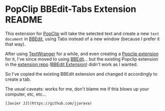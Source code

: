 # PopClip BBEdit-Tabs Extension README

This extension for [PopClip][pclip] will take the selected text and create a new `text document` in [BBEdit][tw], using Tabs instead of a new window (because I prefer it that way).

After using [TextWranger][tw] for a while, and even creating a [Popclip extension][twext] for it, I've since moved to using [BBEdit][bb]... but the existing Popclip extension in the [extension repo][extsource] ([BBEdit Extension][bbeditext]) didn't work as I wanted.

So I've copied the existing BBEdit extension and changed it accordingly to create a tab.

The usual caveats: works for me, don't blame me if this blows up your computer, etc, etc...

	[Javier JJ](https://github.com/jjarava)

[pclip]: http://pilotmoon.com/popclip/
[extsource]: https://github.com/pilotmoon/PopClip-Extensions
[twext]: https://github.com/pilotmoon/PopClip-Extensions/tree/master/source/TextWrangler
[bbeditext]: https://github.com/pilotmoon/PopClip-Extensions/tree/master/source/BBEdit
[tw]: http://www.barebones.com/products/textwrangler/
[bb]: http://www.barebones.com/products/bbedit/